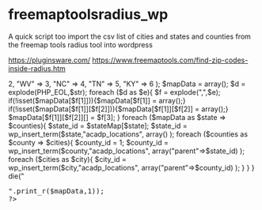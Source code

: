 # freemaptoolsradius_wp
A quick script too import the csv list of cities and states and counties from the freemap tools radius tool into wordpress

https://pluginsware.com/
https://www.freemaptools.com/find-zip-codes-inside-radius.htm

<?php
$str = <<<TEXT
24060,VA,Montgomery,Blacksburg,5,0
24062,VA,Montgomery,Blacksburg,5,5
24063,VA,Montgomery,Blacksburg,5,5
24061,VA,Montgomery,Blacksburg,5,5
24128,VA,Giles,Newport,5,9
24058,VA,Pulaski,Belspring,5,14
24111,VA,Montgomery,Mc Coy,5,15
24136,VA,Giles,Pembroke,5,15
24068,VA,Montgomery,Christiansburg,5,15
24087,VA,Montgomery,Elliston,5,16
23958,VA,Appomattox,Pamplin,5,161
25302,WV,Kanawha,Charleston,5,161
27313,NC,Guilford,Pleasant Garden,5,161
TEXT;

$stateMap = array(
    "VA" => 2,
    "WV" => 3,
    "NC" => 4,
    "TN" => 5,
    "KY" => 6

);
$mapData = array();


$d = explode(PHP_EOL,$str);
foreach ($d as $e){
    $f = explode(",",$e);
    if(!isset($mapData[$f[1]])){$mapData[$f[1]] = array();}
    if(!isset($mapData[$f[1]][$f[2]])){$mapData[$f[1]][$f[2]] = array();}
    $mapData[$f[1]][$f[2]][] = $f[3];
}

foreach ($mapData as $state => $counties){
    $state_id = $stateMap[$state];
    $state_id = wp_insert_term($state,"acadp_locations",  array() );
    foreach ($counties as $county => $cities){
        $county_id = 1;
        $county_id = wp_insert_term($county,"acadp_locations",  array("parent"=>$state_id) );
        foreach ($cities as $city){
            $city_id = wp_insert_term($city,"acadp_locations",  array("parent"=>$county_id) );
        }
    }
}
die("<pre>".print_r($mapData,1));
?>
